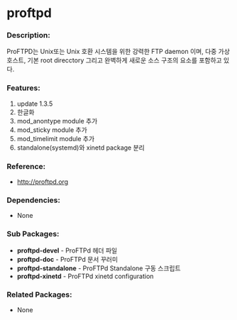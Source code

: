 # proftpd

### Description:
ProFTPD는 Unix또는 Unix 호환 시스템을 위한 강력한 FTP daemon 이며, 다중 가상 호스트, 기본 root direcctory 그리고 완벽하게 새로운 소스 구조의 요소를 포함하고 있다.

### Features:
1. update 1.3.5
2. 한글화
3. mod_anontype module 추가
4. mod_sticky module 추가
5. mod_timelimit module 추가
6. standalone(systemd)와 xinetd package 분리

### Reference:
* http://proftpd.org

### Dependencies:
* None

### Sub Packages:
* **proftpd-devel** - ProFTPd 헤더 파일
* **proftpd-doc** - ProFTPd 문서 꾸러미
* **proftpd-standalone** - ProFTPd Standalone 구동 스크립트
* **proftpd-xinetd** - ProFTPd xinetd configuration

### Related Packages:
* None